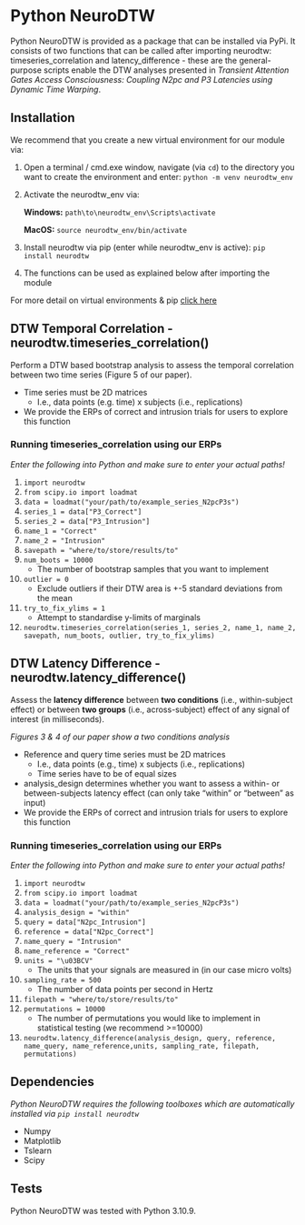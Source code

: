 # Python NeuroDTW

Python NeuroDTW is provided as a package that can be installed via PyPi. It consists of two functions that can be called after importing neurodtw: timeseries_correlation and latency_difference -  these are the general-purpose scripts enable the DTW analyses presented in *Transient Attention Gates Access Consciousness: Coupling N2pc and P3 Latencies using Dynamic Time Warping*.

## Installation

We recommend that you create a new virtual environment for our module via:
1. Open a terminal / cmd.exe window, navigate (via `cd`) to the directory you want to create the environment and enter:
`python -m venv neurodtw_env`
2. Activate the neurodtw_env via:

	**Windows:** `path\to\neurodtw_env\Scripts\activate`

	**MacOS:** `source neurodtw_env/bin/activate`

3. Install neurodtw via pip (enter while neurodtw_env is active):
`pip install neurodtw`
4. The functions can be used as explained below after importing the module

For more detail on virtual environments & pip [click here](https://packaging.python.org/en/latest/guides/installing-using-pip-and-virtual-environments/)


## DTW Temporal Correlation - neurodtw.timeseries_correlation()
Perform a DTW based bootstrap analysis to assess the temporal correlation between two time series (Figure 5 of our paper).
- Time series must be 2D matrices
	- I.e., data points (e.g. time) x subjects (i.e., replications)
- We provide the ERPs of correct and intrusion trials for users to explore this function

### Running timeseries_correlation using our ERPs
*Enter the following into Python and make sure to enter your actual paths!*
1. `import neurodtw`	
2. `from scipy.io import loadmat`
3. `data = loadmat("your/path/to/example_series_N2pcP3s")`
4. `series_1 = data["P3_Correct"]`
5. `series_2 = data["P3_Intrusion"]`
6. `name_1 = "Correct"`
7. `name_2 = "Intrusion"`
8. `savepath = "where/to/store/results/to"`
9. `num_boots = 10000`
	- The number of bootstrap samples that you want to implement
10. `outlier = 0`
	- Exclude outliers if their DTW area is +-5 standard deviations from the mean
11. `try_to_fix_ylims = 1`
	- Attempt to standardise y-limits of marginals
12. `neurodtw.timeseries_correlation(series_1, series_2, name_1, name_2, savepath, num_boots, outlier, try_to_fix_ylims)`

## DTW Latency Difference - neurodtw.latency_difference()
Assess the **latency difference** between **two conditions** (i.e., within-subject effect) or between **two groups** (i.e., across-subject) effect of any signal of interest (in milliseconds).

*Figures 3 & 4 of our paper show a two conditions analysis*
- Reference and query time series must be 2D matrices
	- I.e., data points (e.g., time) x subjects (i.e., replications)
	- Time series have to be of equal sizes
- analysis_design determines whether you want to assess a within- or between-subjects latency effect (can only take “within” or “between” as input)
- We provide the ERPs of correct and intrusion trials for users to explore this function

### Running timeseries_correlation using our ERPs
*Enter the following into Python and make sure to enter your actual paths!*
1. `import neurodtw`	
2. `from scipy.io import loadmat`
3. `data = loadmat("your/path/to/example_series_N2pcP3s")`
4. `analysis_design = "within"`
5. `query = data["N2pc_Intrusion"]`
6. `reference = data["N2pc_Correct"]`
7. `name_query = "Intrusion"`
8. `name_reference = "Correct"`
9. `units = "\u03BCV"`
	- The units that your signals are measured in (in our case micro volts)
10. `sampling_rate = 500`
	- The number of data points per second in Hertz
11. `filepath = "where/to/store/results/to"`
12. `permutations = 10000`
	- The number of permutations you would like to implement in statistical testing (we recommend >=10000)
13. `neurodtw.latency_difference(analysis_design, query, reference, name_query, name_reference,units, sampling_rate, filepath, permutations)`

## Dependencies
*Python NeuroDTW requires the following toolboxes which are automatically installed via `pip install neurodtw`*
- Numpy
- Matplotlib
- Tslearn
- Scipy

## Tests
Python NeuroDTW was tested with Python 3.10.9.